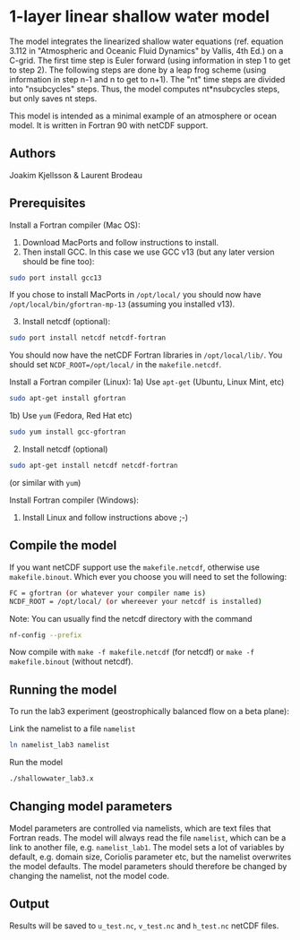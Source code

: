 1-layer linear shallow water model
==================================

The model integrates the linearized shallow water equations (ref. equation 3.112 in "Atmospheric and Oceanic Fluid Dynamics" by Vallis, 4th Ed.) on a C-grid. The first time step is Euler forward (using information in step 1 to get to step 2). The following steps are done by a leap frog scheme (using information in step n-1 and n to get to n+1).
The "nt" time steps are divided into "nsubcycles" steps. Thus, the model computes nt*nsubcycles steps, but only saves nt steps.

This model is intended as a minimal example of an atmosphere or ocean model. It is written in Fortran 90 with netCDF support. 

Authors
-------

Joakim Kjellsson & Laurent Brodeau

Prerequisites
-------------

Install a Fortran compiler (Mac OS): 
1) Download MacPorts and follow instructions to install. 
2) Then install GCC. In this case we use GCC v13 (but any later version should be fine too): 
```bash
sudo port install gcc13
```
If you chose to install MacPorts in `/opt/local/` you should now have `/opt/local/bin/gfortran-mp-13` (assuming you installed v13). 

3) Install netcdf (optional): 
```bash
sudo port install netcdf netcdf-fortran
```
You should now have the netCDF Fortran libraries in `/opt/local/lib/`. You should set `NCDF_ROOT=/opt/local/` in the `makefile.netcdf`. 

Install a Fortran compiler (Linux): 
1a) Use `apt-get` (Ubuntu, Linux Mint, etc)
```bash
sudo apt-get install gfortran
```
1b) Use `yum` (Fedora, Red Hat etc)
```bash
sudo yum install gcc-gfortran
```
2) Install netcdf (optional)
```bash
sudo apt-get install netcdf netcdf-fortran
``` 
(or similar with `yum`)

Install Fortran compiler (Windows):
1) Install Linux and follow instructions above ;-) 

Compile the model
-----------------

If you want netCDF support use the `makefile.netcdf`, otherwise use `makefile.binout`. 
Which ever you choose you will need to set the following: 
```bash
FC = gfortran (or whatever your compiler name is)
NCDF_ROOT = /opt/local/ (or whereever your netcdf is installed)
```
Note: You can usually find the netcdf directory with the command
```bash
nf-config --prefix
```

Now compile with `make -f makefile.netcdf` (for netcdf) or `make -f makefile.binout` (without netcdf). 

Running the model
-----------------

To run the lab3 experiment (geostrophically balanced flow on a beta plane): 

Link the namelist to a file `namelist`
```bash
ln namelist_lab3 namelist
```

Run the model
```bash
./shallowwater_lab3.x
```

Changing model parameters
-------------------------

Model parameters are controlled via namelists, which are text files that Fortran reads. 
The model will always read the file `namelist`, which can be a link to another file, e.g. `namelist_lab1`. 
The model sets a lot of variables by default, e.g. domain size, Coriolis parameter etc, but the namelist overwrites the model defaults. 
The model parameters should therefore be changed by changing the namelist, not the model code. 

Output
------

Results will be saved to `u_test.nc`, `v_test.nc` and `h_test.nc` netCDF files. 
